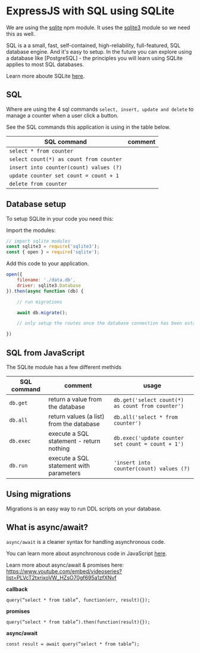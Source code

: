 # ExpressJS with SQL using SQLite

We are using the [sqlite](https://www.npmjs.com/package/sqlite) npm module. It uses the [sqlite3](https://www.npmjs.com/package/sqlite3) module so we need this as well.

SQL is a a small, fast, self-contained, high-reliability, full-featured, SQL database engine. And it's easy to setup. In the future you can explore using a database like [PostgreSQL] - the principles you will learn using SQLite applies to most SQL databases.

Learn more aboute SQLite [here](https://www.sqlitetutorial.net/).
## SQL

Where are using the 4 sql commands `select, insert, update and delete` to manage a counter when a user click a button.

See the SQL commands this application is using in the table below.

SQL command | comment
------------|-------------
`select * from counter` |
`select count(*) as count from counter` |
`insert into counter(count) values (?)` |
`update counter set count = count + 1` |
`delete from counter` |

## Database setup

To setup SQLite in your code you need this:

Import the modules:

```js
// import sqlite modules
const sqlite3 = require('sqlite3');
const { open } = require('sqlite');
```

Add this code to your application.

```js
open({
	filename: './data.db',
	driver: sqlite3.Database
}).then(async function (db) {

	// run migrations

	await db.migrate();

	// only setup the routes once the database connection has been established

})
```

## SQL from JavaScript

The SQLite module has a few different methids

SQL command | comment | usage
------------|-------------|---------
`db.get` | return a value from the database | `db.get('select count(*) as count from counter')`
`db.all` | return values (a list) from the database | `db.all('select * from counter')`
`db.exec` | execute a SQL statement - return nothing | `db.exec('update counter set count = count + 1')`
`db.run` | execute a SQL statement with parameters |  `'insert into counter(count) values (?)`

## Using migrations

Migrations is an easy way to run DDL scripts on your database.

## What is async/await?

`async/await` is a cleaner syntax for handling asynchronous code.

You can learn more about asynchronous code in JavaScript [here](https://exploringjs.com/impatient-js/ch_async-js.html#roadmap-async-functions).

Learn more about async/await & promises here: https://www.youtube.com/embed/videoseries?list=PLVcT2txrixoVW_HZsO70gf695a1zfXNvf

**callback**

```
query(“select * from table”, function(err, result){});
```
**promises**

```
query(“select * from table”).then(function(result){});
```

**async/await**

```
const result = await query(“select * from table”);
```


